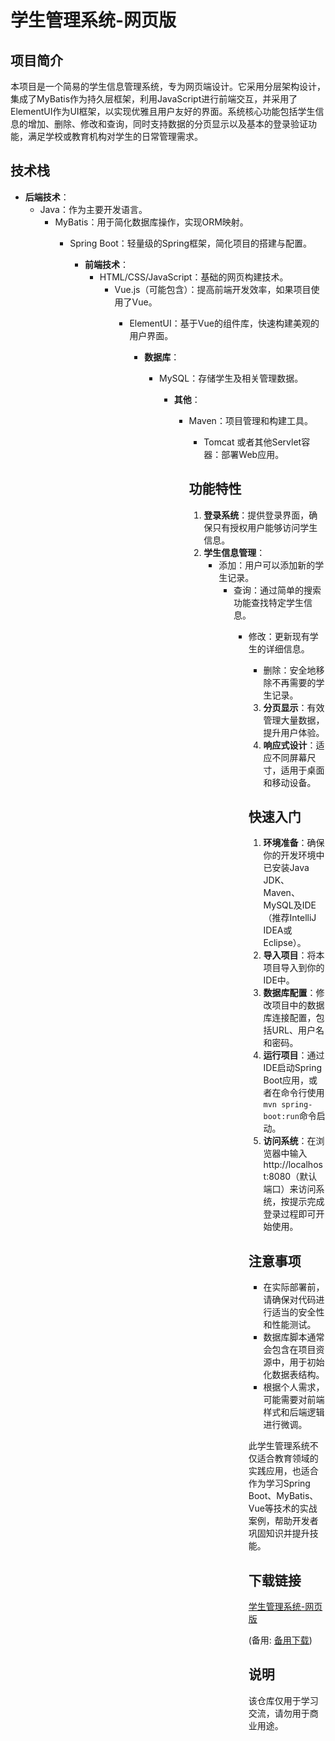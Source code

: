 # 学生管理系统-网页版

## 项目简介

本项目是一个简易的学生信息管理系统，专为网页端设计。它采用分层架构设计，集成了MyBatis作为持久层框架，利用JavaScript进行前端交互，并采用了ElementUI作为UI框架，以实现优雅且用户友好的界面。系统核心功能包括学生信息的增加、删除、修改和查询，同时支持数据的分页显示以及基本的登录验证功能，满足学校或教育机构对学生的日常管理需求。

## 技术栈

- **后端技术**：
  - Java：作为主要开发语言。
    - MyBatis：用于简化数据库操作，实现ORM映射。
      - Spring Boot：轻量级的Spring框架，简化项目的搭建与配置。

        - **前端技术**：
          - HTML/CSS/JavaScript：基础的网页构建技术。
            - Vue.js（可能包含）：提高前端开发效率，如果项目使用了Vue。
              - ElementUI：基于Vue的组件库，快速构建美观的用户界面。

                - **数据库**：
                  - MySQL：存储学生及相关管理数据。

                    - **其他**：
                      - Maven：项目管理和构建工具。
                        - Tomcat 或者其他Servlet容器：部署Web应用。

                        ## 功能特性

                        1. **登录系统**：提供登录界面，确保只有授权用户能够访问学生信息。
                        2. **学生信息管理**：
                           - 添加：用户可以添加新的学生记录。
                              - 查询：通过简单的搜索功能查找特定学生信息。
                                 - 修改：更新现有学生的详细信息。
                                    - 删除：安全地移除不再需要的学生记录。
                                    3. **分页显示**：有效管理大量数据，提升用户体验。
                                    4. **响应式设计**：适应不同屏幕尺寸，适用于桌面和移动设备。

                                    ## 快速入门

                                    1. **环境准备**：确保你的开发环境中已安装Java JDK、Maven、MySQL及IDE（推荐IntelliJ IDEA或Eclipse）。
                                    2. **导入项目**：将本项目导入到你的IDE中。
                                    3. **数据库配置**：修改项目中的数据库连接配置，包括URL、用户名和密码。
                                    4. **运行项目**：通过IDE启动Spring Boot应用，或者在命令行使用`mvn spring-boot:run`命令启动。
                                    5. **访问系统**：在浏览器中输入http://localhost:8080（默认端口）来访问系统，按提示完成登录过程即可开始使用。

                                    ## 注意事项

                                    - 在实际部署前，请确保对代码进行适当的安全性和性能测试。
                                    - 数据库脚本通常会包含在项目资源中，用于初始化数据表结构。
                                    - 根据个人需求，可能需要对前端样式和后端逻辑进行微调。

                                    此学生管理系统不仅适合教育领域的实践应用，也适合作为学习Spring Boot、MyBatis、Vue等技术的实战案例，帮助开发者巩固知识并提升技能。

                                    ## 下载链接
                                    [学生管理系统-网页版](https://pan.quark.cn/s/18fae619ee7c) 

                                    (备用: [备用下载](https://pan.baidu.com/s/1IKdoMomJpeHXB4PmR5HzdA?pwd=1234))

                                    ## 说明

                                    该仓库仅用于学习交流，请勿用于商业用途。
